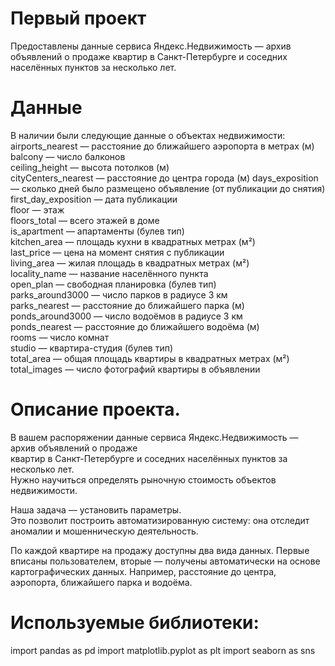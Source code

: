 # Первый проект 

Предоставлены данные сервиса Яндекс.Недвижимость — архив объявлений о продаже  квартир в Санкт-Петербурге и соседних населённых пунктов за несколько лет. 

# Данные
В наличии были следующие данные о объектах недвижимости:
airports_nearest — расстояние до ближайшего аэропорта в метрах (м)  
balcony — число балконов  
ceiling_height — высота потолков (м)  
cityCenters_nearest — расстояние до центра города (м)
days_exposition — сколько дней было размещено объявление (от публикации до снятия)  
first_day_exposition — дата публикации  
floor — этаж  
floors_total — всего этажей в доме  
is_apartment — апартаменты (булев тип)  
kitchen_area — площадь кухни в квадратных метрах (м²)  
last_price — цена на момент снятия с публикации  
living_area — жилая площадь в квадратных метрах (м²)  
locality_name — название населённого пункта  
open_plan — свободная планировка (булев тип)  
parks_around3000 — число парков в радиусе 3 км  
parks_nearest — расстояние до ближайшего парка (м)  
ponds_around3000 — число водоёмов в радиусе 3 км  
ponds_nearest — расстояние до ближайшего водоёма (м)  
rooms — число комнат  
studio — квартира-студия (булев тип)  
total_area — общая площадь квартиры в квадратных метрах (м²)  
total_images — число фотографий квартиры в объявлении  

# Описание проекта.
В вашем распоряжении данные сервиса Яндекс.Недвижимость — архив объявлений о продаже  
квартир в Санкт-Петербурге и соседних населённых пунктов за несколько лет.  
Нужно научиться определять рыночную стоимость объектов недвижимости.  

Наша задача — установить параметры.  
Это позволит построить автоматизированную систему: она отследит аномалии и мошенническую деятельность.

По каждой квартире на продажу доступны два вида данных. Первые вписаны пользователем, вторые — получены автоматически на основе картографических данных. Например, расстояние до центра, аэропорта, ближайшего парка и водоёма.

# Используемые библиотеки:
import pandas as pd
import matplotlib.pyplot as plt
import seaborn as sns

```
